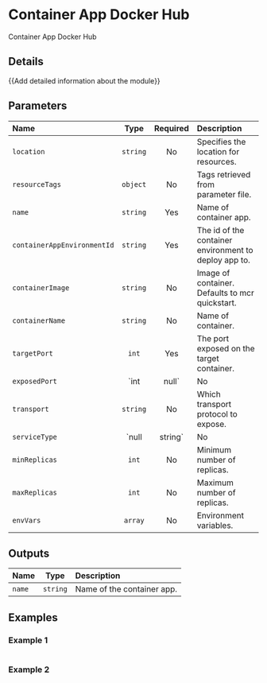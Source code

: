 # Container App Docker Hub

Container App Docker Hub

## Details

{{Add detailed information about the module}}

## Parameters

| Name                        | Type            | Required | Description                                                             |
| :-------------------------- | :-------------: | :------: | :---------------------------------------------------------------------- |
| `location`                  | `string`        | No       | Specifies the location for resources.                                   |
| `resourceTags`              | `object`        | No       | Tags retrieved from parameter file.                                     |
| `name`                      | `string`        | Yes      | Name of container app.                                                  |
| `containerAppEnvironmentId` | `string`        | Yes      | The id of the container environment to deploy app to.                   |
| `containerImage`            | `string`        | No       | Image of container. Defaults to mcr quickstart.                         |
| `containerName`             | `string`        | No       | Name of container.                                                      |
| `targetPort`                | `int`           | Yes      | The port exposed on the target container.                               |
| `exposedPort`               | `int | null`    | No       | The port exposed on ingress.                                            |
| `transport`                 | `string`        | No       | Which transport protocol to expose.                                     |
| `serviceType`               | `null | string` | No       | For containers instrumented by Aspire a service type might be required. |
| `minReplicas`               | `int`           | No       | Minimum number of replicas.                                             |
| `maxReplicas`               | `int`           | No       | Maximum number of replicas.                                             |
| `envVars`                   | `array`         | No       | Environment variables.                                                  |

## Outputs

| Name   | Type     | Description                |
| :----- | :------: | :------------------------- |
| `name` | `string` | Name of the container app. |

## Examples

### Example 1

```bicep
```

### Example 2

```bicep
```